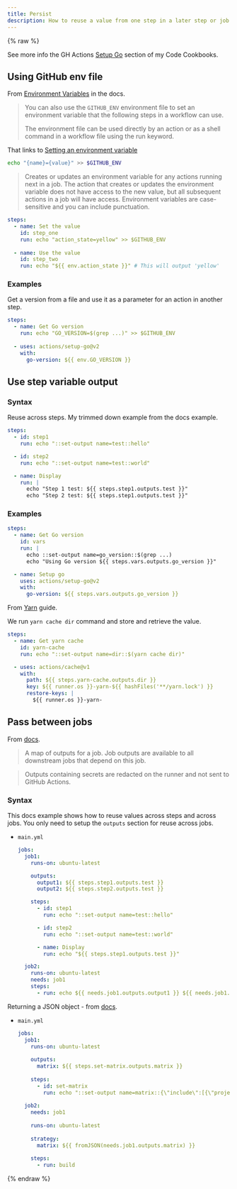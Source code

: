 ```yaml
---
title: Persist 
description: How to reuse a value from one step in a later step or job
---
```


{% raw %}

See more info the GH Actions [Setup Go](https://michaelcurrin.github.io/code-cookbook/recipes/ci-cd/github-actions/workflows/go/setup-go.html) section of my Code Cookbooks.


## Using GitHub env file

From [Environment Variables](https://docs.github.com/en/actions/reference/environment-variables#about-environment-variables) in the docs.

> You can also use the `GITHUB_ENV` environment file to set an environment variable that the following steps in a workflow can use. 
>
> The environment file can be used directly by an action or as a shell command in a workflow file using the run keyword.

That links to [Setting an environment variable](https://docs.github.com/en/actions/reference/workflow-commands-for-github-actions#setting-an-environment-variable)

```sh
echo "{name}={value}" >> $GITHUB_ENV
```

> Creates or updates an environment variable for any actions running next in a job. The action that creates or updates the environment variable does not have access to the new value, but all subsequent actions in a job will have access. Environment variables are case-sensitive and you can include punctuation.

```yaml
steps:
  - name: Set the value
    id: step_one
    run: echo "action_state=yellow" >> $GITHUB_ENV
        
  - name: Use the value
    id: step_two
    run: echo "${{ env.action_state }}" # This will output 'yellow'
```

### Examples

Get a version from a file and use it as a parameter for an action in another step.

```yaml
steps:
  - name: Get Go version
    run: echo "GO_VERSION=$(grep ...)" >> $GITHUB_ENV
    
  - uses: actions/setup-go@v2
    with:
      go-version: ${{ env.GO_VERSION }}
```


## Use step variable output

### Syntax

Reuse across steps. My trimmed down example from the docs example.

```yaml
steps:
  - id: step1
    run: echo "::set-output name=test::hello"

  - id: step2
    run: echo "::set-output name=test::world"

  - name: Display
    run: |
      echo "Step 1 test: ${{ steps.step1.outputs.test }}"
      echo "Step 2 test: ${{ steps.step1.outputs.test }}"
```

### Examples

```yaml
steps:
  - name: Get Go version
    id: vars
    run: |
      echo ::set-output name=go_version::$(grep ...)
      echo "Using Go version ${{ steps.vars.outputs.go_version }}"

  - name: Setup go
    uses: actions/setup-go@v2
    with:
      go-version: ${{ steps.vars.outputs.go_version }}
```

From [Yarn](https://michaelcurrin.github.io/code-cookbook/recipes/ci-cd/github-actions/workflows/node/yarn.html) guide.

We run `yarn cache dir` command and store and retrieve the value.

```yaml
steps:
  - name: Get yarn cache
    id: yarn-cache
    run: echo "::set-output name=dir::$(yarn cache dir)"

  - uses: actions/cache@v1
    with:
      path: ${{ steps.yarn-cache.outputs.dir }}
      key: ${{ runner.os }}-yarn-${{ hashFiles('**/yarn.lock') }}
      restore-keys: |
        ${{ runner.os }}-yarn-
```


## Pass between jobs

From [docs](https://docs.github.com/en/actions/reference/workflow-syntax-for-github-actions).

> A map of outputs for a job. Job outputs are available to all downstream jobs that depend on this job. 

> Outputs containing secrets are redacted on the runner and not sent to GitHub Actions.

### Syntax

This docs example shows how to reuse values across steps and across jobs. You only need to setup the `outputs` section for reuse across jobs.

- `main.yml`
    ```yaml
    jobs:
      job1:
        runs-on: ubuntu-latest

        outputs:
          output1: ${{ steps.step1.outputs.test }}
          output2: ${{ steps.step2.outputs.test }}

        steps:
          - id: step1
            run: echo "::set-output name=test::hello"

          - id: step2
            run: echo "::set-output name=test::world"

          - name: Display
            run: echo "${{ steps.step1.outputs.test }}"

      job2:
        runs-on: ubuntu-latest
        needs: job1
        steps:
          - run: echo ${{ needs.job1.outputs.output1 }} ${{ needs.job1.outputs.output2 }}
    ```

Returning a JSON object - from [docs](https://docs.github.com/en/actions/reference/context-and-expression-syntax-for-github-actions#example-returning-a-json-object).

- `main.yml`
    ```yaml
    jobs:
      job1:
        runs-on: ubuntu-latest
        
        outputs:
          matrix: ${{ steps.set-matrix.outputs.matrix }}
          
        steps:
          - id: set-matrix
            run: echo "::set-output name=matrix::{\"include\":[{\"project\":\"foo\",\"config\":\"Debug\"},{\"project\":\"bar\",\"config\":\"Release\"}]}"
      
      job2:
        needs: job1
        
        runs-on: ubuntu-latest
        
        strategy:
          matrix: ${{ fromJSON(needs.job1.outputs.matrix) }}
          
        steps:
          - run: build
    ```

{% endraw %}
